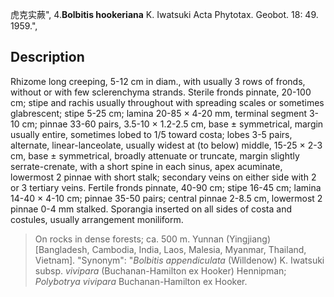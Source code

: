 虎克实蕨",
4.**Bolbitis hookeriana** K. Iwatsuki Acta Phytotax. Geobot. 18: 49. 1959.",

## Description
Rhizome long creeping, 5-12 cm in diam., with usually 3 rows of fronds, without or with few sclerenchyma strands. Sterile fronds pinnate, 20-100 cm; stipe and rachis usually throughout with spreading scales or sometimes glabrescent; stipe 5-25 cm; lamina 20-85 × 4-20 mm, terminal segment 3-10 cm; pinnae 33-60 pairs, 3.5-10 × 1.2-2.5 cm, base ± symmetrical, margin usually entire, sometimes lobed to 1/5 toward costa; lobes 3-5 pairs, alternate, linear-lanceolate, usually widest at (to below) middle, 15-25 × 2-3 cm, base ± symmetrical, broadly attenuate or truncate, margin slightly serrate-crenate, with a short spine in each sinus, apex acuminate, lowermost 2 pinnae with short stalk; secondary veins on either side with 2 or 3 tertiary veins. Fertile fronds pinnate, 40-90 cm; stipe 16-45 cm; lamina 14-40 × 4-10 cm; pinnae 35-50 pairs; central pinnae 2-8.5 cm, lowermost 2 pinnae 0-4 mm stalked. Sporangia inserted on all sides of costa and costules, usually arrangement moniliform.

> On rocks in dense forests; ca. 500 m. Yunnan (Yingjiang) [Bangladesh, Cambodia, India, Laos, Malesia, Myanmar, Thailand, Vietnam].
  "Synonym": "*Bolbitis appendiculata* (Willdenow) K. Iwatsuki subsp. *vivipara* (Buchanan-Hamilton ex Hooker) Hennipman; *Polybotrya vivipara* Buchanan-Hamilton ex Hooker.
